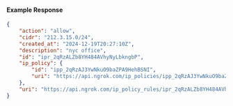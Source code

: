 <!-- Code generated for API Clients. DO NOT EDIT. -->

#### Example Response

```json
{
	"action": "allow",
	"cidr": "212.3.15.0/24",
	"created_at": "2024-12-19T20:27:10Z",
	"description": "nyc office",
	"id": "ipr_2qRzALZb8YH484AVhyNyLbkngbP",
	"ip_policy": {
		"id": "ipp_2qRzAJ3YwNkuO9baZPA9HehBSNI",
		"uri": "https://api.ngrok.com/ip_policies/ipp_2qRzAJ3YwNkuO9baZPA9HehBSNI"
	},
	"uri": "https://api.ngrok.com/ip_policy_rules/ipr_2qRzALZb8YH484AVhyNyLbkngbP"
}
```
